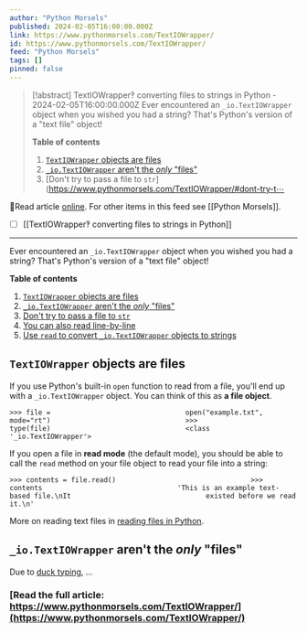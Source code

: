 ```yaml
---
author: "Python Morsels"
published: 2024-02-05T16:00:00.000Z
link: https://www.pythonmorsels.com/TextIOWrapper/
id: https://www.pythonmorsels.com/TextIOWrapper/
feed: "Python Morsels"
tags: []
pinned: false
---
```

> [!abstract] TextIOWrapper‽ converting files to strings in Python - 2024-02-05T16:00:00.000Z
> Ever encountered an `_io.TextIOWrapper` object when you wished you had a string? That's Python's version of a "text file" object!
> 
> **Table of contents**
> 
> 1. [`TextIOWrapper` objects are files](https://www.pythonmorsels.com/TextIOWrapper/#textiowrapper-objects-are-files)
> 2. [`_io.TextIOWrapper` aren't the _only_ "files"](https://www.pythonmorsels.com/TextIOWrapper/#_iotextiowrapper-arent-the-only-files)
> 3. [Don't try to pass a file to `str`](https://www.pythonmorsels.com/TextIOWrapper/#dont-try-t⋯

🔗Read article [online](https://www.pythonmorsels.com/TextIOWrapper/). For other items in this feed see [[Python Morsels]].

- [ ] [[TextIOWrapper‽ converting files to strings in Python]]
- - -
Ever encountered an `_io.TextIOWrapper` object when you wished you had a string? That's Python's version of a "text file" object!

**Table of contents**

1. [`TextIOWrapper` objects are files](https://www.pythonmorsels.com/TextIOWrapper/#textiowrapper-objects-are-files)
2. [`_io.TextIOWrapper` aren't the _only_ "files"](https://www.pythonmorsels.com/TextIOWrapper/#_iotextiowrapper-arent-the-only-files)
3. [Don't try to pass a file to `str`](https://www.pythonmorsels.com/TextIOWrapper/#dont-try-to-pass-a-file-to-str)
4. [You can also read line-by-line](https://www.pythonmorsels.com/TextIOWrapper/#you-can-also-read-line-by-line)
5. [Use `read` to convert `_io.TextIOWrapper` objects to strings](https://www.pythonmorsels.com/TextIOWrapper/#use-read-to-convert-_iotextiowrapper-objects-to-strings)

## `TextIOWrapper` objects are files

If you use Python's built-in `open` function to read from a file, you'll end up with a `_io.TextIOWrapper` object. You can think of this as **a file object**.

`>>> file =                                 open("example.txt", mode="rt")                                 >>>                                 type(file)                                 <class                                 '_io.TextIOWrapper'>`
                                

If you open a file in **read mode** (the default mode), you should be able to call the `read` method on your file object to read your file into a string:

`>>> contents = file.read()                                 >>>                                 contents                                 'This is an example text-based file.\nIt                                 existed before we read it.\n'`
                                

More on reading text files in [reading files in Python](https://www.pythonmorsels.com/how-read-text-file/).

## `_io.TextIOWrapper` aren't the _only_ "files"

Due to [duck typing](https://www.pythonmorsels.com/duck-typing/), …

### [Read the full article: https://www.pythonmorsels.com/TextIOWrapper/](https://www.pythonmorsels.com/TextIOWrapper/)
